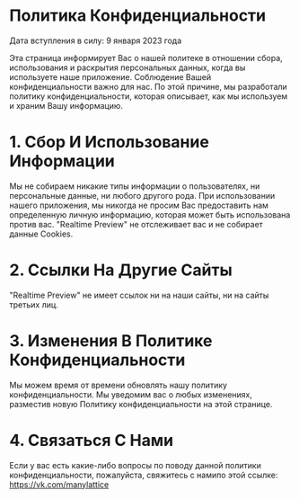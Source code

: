 # Политика Конфиденциальности
Дата вступления в силу: 9 января 2023 года

Эта страница информирует Вас о нашей политеке в отношении сбора, использования и раскрытия персональных данных, когда вы используете 
наше приложение. Соблюдение Вашей конфиденциальности важно для нас. По этой причине, мы разработали политику конфиденциальности, которая описывает, как мы используем и храним Вашу информацию.

# 1. Сбор И Использование Информации
Мы не собираем никакие типы информации о пользователях, ни персональные данные, ни любого другого рода. При использовании нашего приложения, мы никогда не просим Вас предоставить нам определенную личную информацию, которая может быть использована против вас. "Realtime Preview" не отслеживает вас и не собирает данные Cookies.

# 2. Ссылки На Другие Сайты
"Realtime Preview" не имеет ссылок ни на наши сайты, ни на сайты третьих лиц.

# 3. Изменения В Политике Конфиденциальности
Мы можем время от времени обновлять нашу политику конфиденциальности. Мы уведомим вас о любых изменениях, разместив новую Политику конфиденциальности на этой странице.

# 4. Связаться С Нами
Если у вас есть какие-либо вопросы по поводу данной политики конфиденциальности, пожалуйста, свяжитесь с намипо этой ссылке: https://vk.com/manylattice
